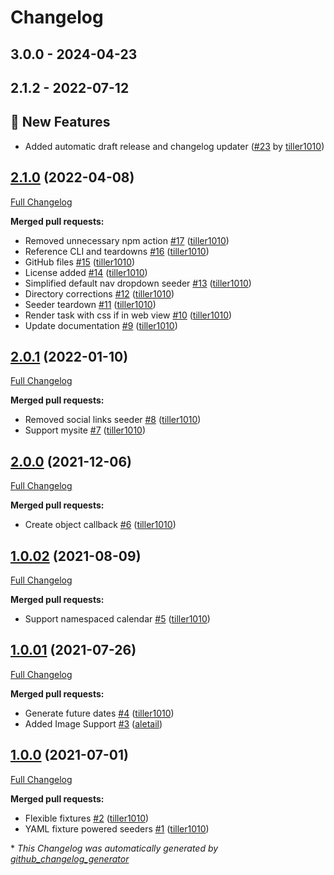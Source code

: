 # Changelog

## 3.0.0 - 2024-04-23




## 2.1.2 - 2022-07-12
## 🎉 New Features
- Added automatic draft release and changelog updater ([#23](https://github.com/werkbot/silverstripe-module-seeder/pull/23) by [tiller1010](https://github.com/tiller1010))



## [2.1.0](https://github.com/werkbot/silverstripe-module-seeder/tree/2.1.0) (2022-04-08)

[Full Changelog](https://github.com/werkbot/silverstripe-module-seeder/compare/2.0.1...2.1.0)

**Merged pull requests:**

- Removed unnecessary npm action [\#17](https://github.com/werkbot/silverstripe-module-seeder/pull/17) ([tiller1010](https://github.com/tiller1010))
- Reference CLI and teardowns [\#16](https://github.com/werkbot/silverstripe-module-seeder/pull/16) ([tiller1010](https://github.com/tiller1010))
- GitHub files [\#15](https://github.com/werkbot/silverstripe-module-seeder/pull/15) ([tiller1010](https://github.com/tiller1010))
- License added [\#14](https://github.com/werkbot/silverstripe-module-seeder/pull/14) ([tiller1010](https://github.com/tiller1010))
- Simplified default nav dropdown seeder [\#13](https://github.com/werkbot/silverstripe-module-seeder/pull/13) ([tiller1010](https://github.com/tiller1010))
- Directory corrections [\#12](https://github.com/werkbot/silverstripe-module-seeder/pull/12) ([tiller1010](https://github.com/tiller1010))
- Seeder teardown [\#11](https://github.com/werkbot/silverstripe-module-seeder/pull/11) ([tiller1010](https://github.com/tiller1010))
- Render task with css if in web view [\#10](https://github.com/werkbot/silverstripe-module-seeder/pull/10) ([tiller1010](https://github.com/tiller1010))
- Update documentation [\#9](https://github.com/werkbot/silverstripe-module-seeder/pull/9) ([tiller1010](https://github.com/tiller1010))

## [2.0.1](https://github.com/werkbot/silverstripe-module-seeder/tree/2.0.1) (2022-01-10)

[Full Changelog](https://github.com/werkbot/silverstripe-module-seeder/compare/2.0.0...2.0.1)

**Merged pull requests:**

- Removed social links seeder [\#8](https://github.com/werkbot/silverstripe-module-seeder/pull/8) ([tiller1010](https://github.com/tiller1010))
- Support mysite [\#7](https://github.com/werkbot/silverstripe-module-seeder/pull/7) ([tiller1010](https://github.com/tiller1010))

## [2.0.0](https://github.com/werkbot/silverstripe-module-seeder/tree/2.0.0) (2021-12-06)

[Full Changelog](https://github.com/werkbot/silverstripe-module-seeder/compare/1.0.02...2.0.0)

**Merged pull requests:**

- Create object callback [\#6](https://github.com/werkbot/silverstripe-module-seeder/pull/6) ([tiller1010](https://github.com/tiller1010))

## [1.0.02](https://github.com/werkbot/silverstripe-module-seeder/tree/1.0.02) (2021-08-09)

[Full Changelog](https://github.com/werkbot/silverstripe-module-seeder/compare/1.0.01...1.0.02)

**Merged pull requests:**

- Support namespaced calendar [\#5](https://github.com/werkbot/silverstripe-module-seeder/pull/5) ([tiller1010](https://github.com/tiller1010))

## [1.0.01](https://github.com/werkbot/silverstripe-module-seeder/tree/1.0.01) (2021-07-26)

[Full Changelog](https://github.com/werkbot/silverstripe-module-seeder/compare/1.0.0...1.0.01)

**Merged pull requests:**

- Generate future dates [\#4](https://github.com/werkbot/silverstripe-module-seeder/pull/4) ([tiller1010](https://github.com/tiller1010))
- Added Image Support [\#3](https://github.com/werkbot/silverstripe-module-seeder/pull/3) ([aletail](https://github.com/aletail))

## [1.0.0](https://github.com/werkbot/silverstripe-module-seeder/tree/1.0.0) (2021-07-01)

[Full Changelog](https://github.com/werkbot/silverstripe-module-seeder/compare/3634b718a0e045c2a6f8fced7617e932cdcd6197...1.0.0)

**Merged pull requests:**

- Flexible fixtures [\#2](https://github.com/werkbot/silverstripe-module-seeder/pull/2) ([tiller1010](https://github.com/tiller1010))
- YAML fixture powered seeders [\#1](https://github.com/werkbot/silverstripe-module-seeder/pull/1) ([tiller1010](https://github.com/tiller1010))



\* *This Changelog was automatically generated by [github_changelog_generator](https://github.com/github-changelog-generator/github-changelog-generator)*
